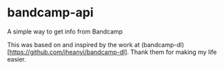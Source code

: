 # bandcamp-api
A simple way to get info from Bandcamp

This was based on and inspired by the work at (bandcamp-dl)[https://github.com/iheanyi/bandcamp-dl].
Thank them for making my life easier.